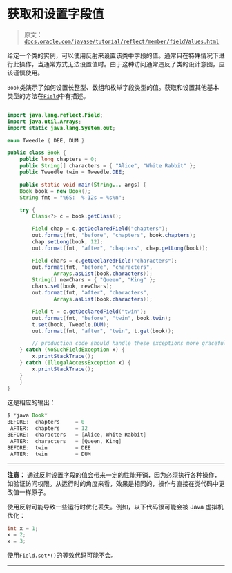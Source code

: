 # 获取和设置字段值

> 原文：[`docs.oracle.com/javase/tutorial/reflect/member/fieldValues.html`](https://docs.oracle.com/javase/tutorial/reflect/member/fieldValues.html)

给定一个类的实例，可以使用反射来设置该类中字段的值。通常只在特殊情况下进行此操作，当通常方式无法设置值时。由于这种访问通常违反了类的设计意图，应该谨慎使用。

``Book``类演示了如何设置长整型、数组和枚举字段类型的值。获取和设置其他基本类型的方法在[`Field`](https://docs.oracle.com/javase/8/docs/api/java/lang/reflect/Field.html#method_summary)中有描述。

```java

import java.lang.reflect.Field;
import java.util.Arrays;
import static java.lang.System.out;

enum Tweedle { DEE, DUM }

public class Book {
    public long chapters = 0;
    public String[] characters = { "Alice", "White Rabbit" };
    public Tweedle twin = Tweedle.DEE;

    public static void main(String... args) {
	Book book = new Book();
	String fmt = "%6S:  %-12s = %s%n";

	try {
	    Class<?> c = book.getClass();

	    Field chap = c.getDeclaredField("chapters");
	    out.format(fmt, "before", "chapters", book.chapters);
  	    chap.setLong(book, 12);
	    out.format(fmt, "after", "chapters", chap.getLong(book));

	    Field chars = c.getDeclaredField("characters");
	    out.format(fmt, "before", "characters",
		       Arrays.asList(book.characters));
	    String[] newChars = { "Queen", "King" };
	    chars.set(book, newChars);
	    out.format(fmt, "after", "characters",
		       Arrays.asList(book.characters));

	    Field t = c.getDeclaredField("twin");
	    out.format(fmt, "before", "twin", book.twin);
	    t.set(book, Tweedle.DUM);
	    out.format(fmt, "after", "twin", t.get(book));

        // production code should handle these exceptions more gracefully
	} catch (NoSuchFieldException x) {
	    x.printStackTrace();
	} catch (IllegalAccessException x) {
	    x.printStackTrace();
	}
    }
}

```

这是相应的输出：

```java
$ *java Book*
BEFORE:  chapters     = 0
 AFTER:  chapters     = 12
BEFORE:  characters   = [Alice, White Rabbit]
 AFTER:  characters   = [Queen, King]
BEFORE:  twin         = DEE
 AFTER:  twin         = DUM

```

* * *

**注意：** 通过反射设置字段的值会带来一定的性能开销，因为必须执行各种操作，如验证访问权限。从运行时的角度来看，效果是相同的，操作与直接在类代码中更改值一样原子。

使用反射可能导致一些运行时优化丢失。例如，以下代码很可能会被 Java 虚拟机优化：

```java
int x = 1;
x = 2;
x = 3;

```

使用`Field.set*()`的等效代码可能不会。

* * *
